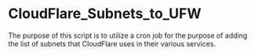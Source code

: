 # CloudFlare_Subnets_to_UFW
The purpose of this script is to utilize a cron job for the purpose of adding the list of subnets that CloudFlare uses in their various services. 
